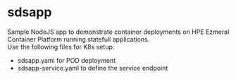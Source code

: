 # sdsapp
Sample NodeJS app to demonstrate container deployments on HPE Ezmeral Container Platform running statefull applications.<br>
Use the following files for K8s setup: <br>
- sdsapp.yaml for POD deployment
- sdsapp-service.yaml to define the service endpoint 
